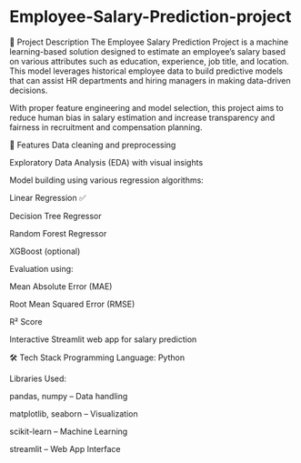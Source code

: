 # Employee-Salary-Prediction-project

📌 Project Description
The Employee Salary Prediction Project is a machine learning-based solution designed to estimate an employee’s salary based on various attributes such as education, experience, job title, and location. This model leverages historical employee data to build predictive models that can assist HR departments and hiring managers in making data-driven decisions.

With proper feature engineering and model selection, this project aims to reduce human bias in salary estimation and increase transparency and fairness in recruitment and compensation planning.

🚀 Features
Data cleaning and preprocessing

Exploratory Data Analysis (EDA) with visual insights

Model building using various regression algorithms:

Linear Regression ✅

Decision Tree Regressor

Random Forest Regressor

XGBoost (optional)

Evaluation using:

Mean Absolute Error (MAE)

Root Mean Squared Error (RMSE)

R² Score

Interactive Streamlit web app for salary prediction

🛠️ Tech Stack
Programming Language: Python

Libraries Used:

pandas, numpy – Data handling

matplotlib, seaborn – Visualization

scikit-learn – Machine Learning

streamlit – Web App Interface

